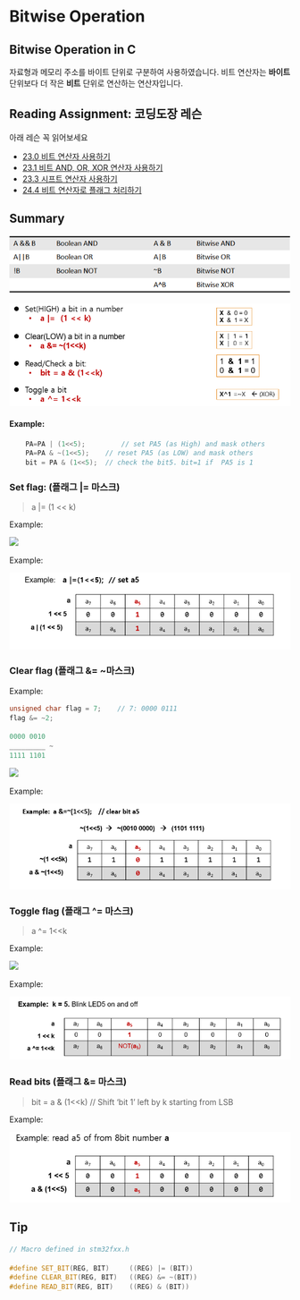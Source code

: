 # Bitwise Operation

## Bitwise Operation in C

&#x20;자료형과 메모리 주소를 바이트 단위로 구분하여 사용하였습니다. 비트 연산자는 **바이트** 단위보다 더 작은 **비트** 단위로 연산하는 연산자입니다.

## Reading Assignment: 코딩도장 레슨

&#x20;아래 레슨 꼭 읽어보세요

* [23.0 비트 연산자 사용하기](https://dojang.io/mod/page/view.php?id=172)
* [23.1 비트 AND, OR, XOR 연산자 사용하기](https://dojang.io/mod/page/view.php?id=173)
* [23.3 시프트 연산자 사용하기](https://dojang.io/mod/page/view.php?id=174)
* [24.4 비트 연산자로 플래그 처리하기](https://dojang.io/mod/page/view.php?id=184)



## Summary

![](<../../../.gitbook/assets/image (7).png>)

![](<../../../.gitbook/assets/image (15).png>)

#### Example:

```cpp
	PA=PA | (1<<5);  		// set PA5 (as High) and mask others
	PA=PA & ~(1<<5);  	// reset PA5 (as LOW) and mask others
	bit = PA & (1<<5);  // check the bit5. bit=1 if  PA5 is 1
```

####

### Set flag: (**플래그 |= 마스크)**

> a |= (1 << k)

Example:&#x20;

![](https://dojang.io/pluginfile.php/247/mod\_page/content/32/unit24-9.png)

Example:

![](<../../../.gitbook/assets/image (23).png>)

### Clear flag (**플래그 &= \~마스크)**

Example:

```cpp
unsigned char flag = 7;    // 7: 0000 0111
flag &= ~2;    

0000 0010
_________ ~
1111 1101
```

![](https://dojang.io/pluginfile.php/247/mod\_page/content/32/unit24-10.png)

Example:

![](<../../../.gitbook/assets/image (5).png>)

### Toggle flag **(플래그 ^= 마스크)**

> a ^= 1<\<k

Example:

![](https://dojang.io/pluginfile.php/247/mod\_page/content/32/unit24-11.png)

Example:

![](<../../../.gitbook/assets/image (26).png>)

### Read bits (**플래그 &= 마스크)**

> bit = a & (1<\<k)  // Shift ‘bit 1’ left by k starting from LSB

Example:

![](<../../../.gitbook/assets/image (18).png>)



## Tip

```cpp
// Macro defined in stm32fxx.h

#define SET_BIT(REG, BIT)     ((REG) |= (BIT))
#define CLEAR_BIT(REG, BIT)   ((REG) &= ~(BIT))
#define READ_BIT(REG, BIT)    ((REG) & (BIT))
```
